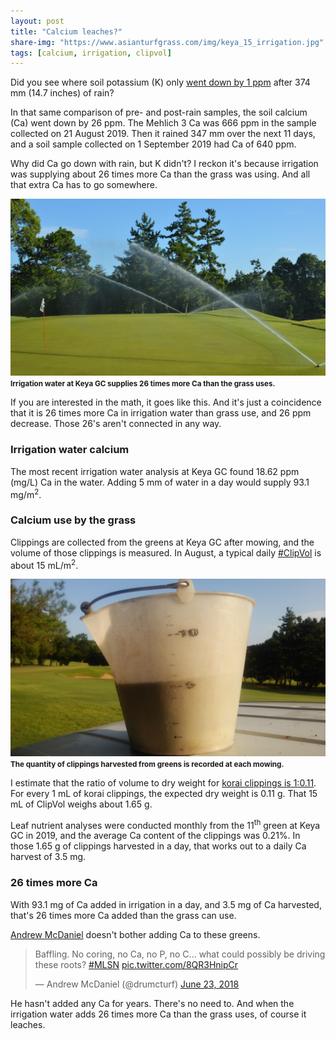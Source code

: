 ```yaml
---
layout: post
title: "Calcium leaches?"
share-img: "https://www.asianturfgrass.com/img/keya_15_irrigation.jpg"
tags: [calcium, irrigation, clipvol]
---
```


Did you see where soil potassium (K) only [went down by 1 ppm](https://www.asianturfgrass.com/2020-01-29-potassium-leached-kbc/) after 374 mm (14.7 inches) of rain? 

In that same comparison of pre- and post-rain samples, the soil calcium (Ca) went down by 26 ppm. The Mehlich 3 Ca was 666 ppm in the sample collected on 21 August 2019. Then it rained 347 mm over the next 11 days, and a soil sample collected on 1 September 2019 had Ca of 640 ppm. 

Why did Ca go down with rain, but K didn't? I reckon it's because irrigation was supplying about 26 times more Ca than the grass was using. And all that extra Ca has to go somewhere.

![irr 15 grn keya](/img/keya_15_irrigation.jpg)
<small><strong>Irrigation water at Keya GC supplies 26 times more Ca than the grass uses.</strong></small>

If you are interested in the math, it goes like this. And it's just a coincidence that it is 26 times more Ca in irrigation water than grass use, and 26 ppm decrease. Those 26's aren't connected in any way.

### Irrigation water calcium

The most recent irrigation water analysis at Keya GC found 18.62 ppm (mg/L) Ca in the water. Adding 5 mm of water in a day would supply 93.1 mg/m<sup>2</sup>.

### Calcium use by the grass

Clippings are collected from the greens at Keya GC after mowing, and the volume of those clippings is measured. In August, a typical daily [#ClipVol](https://twitter.com/search?q=%23clipvol&src=hashtag_click) is about 15 mL/m<sup>2</sup>. 

![clipvol bucket keya](/img/keya_clipvol_bucket.jpg)
<small><strong>The quantity of clippings harvested from greens is recorded at each mowing.</strong></small>

I estimate that the ratio of volume to dry weight for [korai clippings is 1:0.11](https://www.asianturfgrass.com/buckets/june-2017-clipping-volume-report.html#estimating-nutrient-use-and-harvest). For every 1 mL of korai clippings, the expected dry weight is 0.11 g. That 15 mL of ClipVol weighs about 1.65 g. 

Leaf nutrient analyses were conducted monthly from the 11<sup>th</sup> green at Keya GC in 2019, and the average Ca content of the clippings was 0.21%. In those 1.65 g of clippings harvested in a day, that works out to a daily Ca harvest of 3.5 mg.

### 26 times more Ca

With 93.1 mg of Ca added in irrigation in a day, and 3.5 mg of Ca harvested, that's 26 times more Ca added than the grass can use. 

[Andrew McDaniel](https://twitter.com/drumcturf/status/1010330051689107456) doesn't bother adding Ca to these greens.

<blockquote class="twitter-tweet"><p lang="en" dir="ltr">Baffling. No coring, no Ca, no P, no C... what could possibly be driving these roots? <a href="https://twitter.com/hashtag/MLSN?src=hash&amp;ref_src=twsrc%5Etfw">#MLSN</a> <a href="https://t.co/8QR3HnipCr">pic.twitter.com/8QR3HnipCr</a></p>&mdash; Andrew McDaniel (@drumcturf) <a href="https://twitter.com/drumcturf/status/1010330051689107456?ref_src=twsrc%5Etfw">June 23, 2018</a></blockquote> <script async src="https://platform.twitter.com/widgets.js" charset="utf-8"></script> 

He hasn't added any Ca for years. There's no need to. And when the irrigation water adds 26 times more Ca than the grass uses, of course it leaches.
